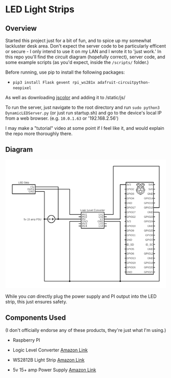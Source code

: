 # LED Light Strips

## Overview

Started this project just for a bit of fun, and to spice up my somewhat lackluster desk area. Don't expect the server code to be particularly efficent or secure - I only intend to use it on my LAN and I wrote it to 'just work.' In this repo you'll find the circuit diagram (hopefully correct), server code, and some example scripts (as you'd expect, inside the `/scripts/` folder.)

Before running, use pip to install the following packages:

- `pip3 install Flask gevent rpi_ws281x adafruit-circuitpython-neopixel`

As well as downloading [jscolor](https://jscolor.com/) and adding it to /static/js/

To run the server, just navigate to the root directory and run `sudo python3 DynamicLEDServer.py` (or just run startup.sh) and go to the device's local IP from a web browser. (e.g. `10.0.1.63` or '192.168.2.56')

I may make a "tutorial" video at some point if I feel like it, and would explain the repo more thoroughly there.

## Diagram

![Circuit](circuit.png)

While you *can* directly plug the power supply and PI output into the LED strip, this just ensures safety.

## Components Used

(I don't officially endorse any of these products, they're just what I'm using.)

- Raspberry PI

- Logic Level Converter [Amazon Link](https://www.amazon.com/gp/product/B07DCVFYJT/ref=ppx_yo_dt_b_asin_title_o04_s02?ie=UTF8&psc=1)

- WS2812B Light Strip [Amazon Link](https://www.amazon.com/gp/product/B018X04ES2/ref=ppx_yo_dt_b_asin_title_o04_s01?ie=UTF8&psc=1)

- 5v 15+ amp Power Supply [Amazon Link](https://www.amazon.com/gp/product/B01LXN7MN3/ref=ppx_yo_dt_b_asin_title_o04_s00?ie=UTF8&psc=1)
